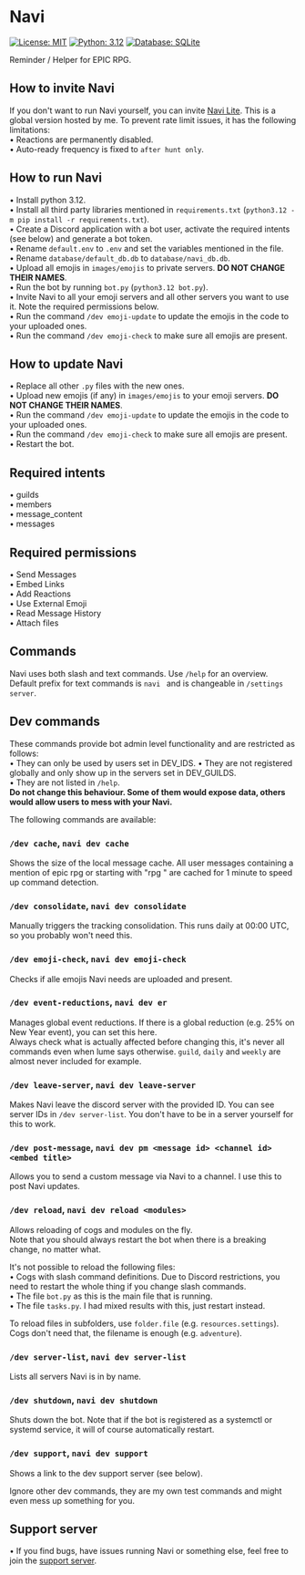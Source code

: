 # Navi

[![License: MIT](https://img.shields.io/badge/License-MIT-yellow.svg)](https://opensource.org/licenses/MIT) [![Python: 3.12](https://img.shields.io/badge/Python-3.12+-brightgreen.svg)](https://www.python.org/) [![Database: SQLite](https://img.shields.io/badge/Database-SQLite-blue.svg)](https://www.sqlite.org/index.html)

Reminder / Helper for EPIC RPG.  

## How to invite Navi

If you don't want to run Navi yourself, you can invite [Navi Lite](https://canary.discord.com/api/oauth2/authorize?client_id=1213487623688167494&permissions=378944&scope=bot). This is a global version hosted by me. To prevent rate limit issues, it has the following limitations:  
• Reactions are permanently disabled.  
• Auto-ready frequency is fixed to `after hunt only`.  

## How to run Navi

• Install python 3.12.  
• Install all third party libraries mentioned in `requirements.txt` (`python3.12 -m pip install -r requirements.txt`).  
• Create a Discord application with a bot user, activate the required intents (see below) and generate a bot token.  
• Rename `default.env` to `.env` and set the variables mentioned in the file.  
• Rename `database/default_db.db` to `database/navi_db.db`.  
• Upload all emojis in `images/emojis` to private servers. **DO NOT CHANGE THEIR NAMES**.  
• Run the bot by running `bot.py` (`python3.12 bot.py`).  
• Invite Navi to all your emoji servers and all other servers you want to use it. Note the required permissions below.  
• Run the command `/dev emoji-update` to update the emojis in the code to your uploaded ones.  
• Run the command `/dev emoji-check` to make sure all emojis are present.  

## How to update Navi

• Replace all other `.py` files with the new ones.  
• Upload new emojis (if any) in `images/emojis` to your emoji servers. **DO NOT CHANGE THEIR NAMES**.  
• Run the command `/dev emoji-update` to update the emojis in the code to your uploaded ones.  
• Run the command `/dev emoji-check` to make sure all emojis are present.  
• Restart the bot.  

## Required intents

• guilds  
• members  
• message_content  
• messages  

## Required permissions

• Send Messages  
• Embed Links  
• Add Reactions  
• Use External Emoji  
• Read Message History  
• Attach files  

## Commands

Navi uses both slash and text commands. Use `/help` for an overview.  
Default prefix for text commands is `navi ` and is changeable in `/settings server`.  

## Dev commands

These commands provide bot admin level functionality and are restricted as follows:  
• They can only be used by users set in DEV_IDS.
• They are not registered globally and only show up in the servers set in DEV_GUILDS.  
• They are not listed in `/help`.  
**Do not change this behaviour. Some of them would expose data, others would allow users to mess with your Navi.**  

The following commands are available:  

### `/dev cache`, `navi dev cache`  

Shows the size of the local message cache. All user messages containing a mention of epic rpg or starting with "rpg " are cached for 1 minute to speed up command detection.  

### `/dev consolidate`, `navi dev consolidate`  

Manually triggers the tracking consolidation. This runs daily at 00:00 UTC, so you probably won't need this.  

### `/dev emoji-check`, `navi dev emoji-check`  

Checks if alle emojis Navi needs are uploaded and present.  

### `/dev event-reductions`, `navi dev er`  

Manages global event reductions. If there is a global reduction (e.g. 25% on New Year event), you can set this here.  
Always check what is actually affected before changing this, it's never all commands even when lume says otherwise. `guild`, `daily` and `weekly` are almost never included for example.  

### `/dev leave-server`, `navi dev leave-server`  

Makes Navi leave the discord server with the provided ID. You can see server IDs in `/dev server-list`. You don't have to be in a server yourself for this to work.  

### `/dev post-message`, `navi dev pm <message id> <channel id> <embed title>`  

Allows you to send a custom message via Navi to a channel. I use this to post Navi updates.  

### `/dev reload`, `navi dev reload <modules>`  

Allows reloading of cogs and modules on the fly.  
Note that you should always restart the bot when there is a breaking change, no matter what.  

It's not possible to reload the following files:  
• Cogs with slash command definitions. Due to Discord restrictions, you need to restart the whole thing if you change slash commands.  
• The file `bot.py` as this is the main file that is running.  
• The file `tasks.py`. I had mixed results with this, just restart instead.  

To reload files in subfolders, use `folder.file` (e.g. `resources.settings`). Cogs don't need that, the filename is enough (e.g. `adventure`).  

### `/dev server-list`, `navi dev server-list`  

Lists all servers Navi is in by name.  

### `/dev shutdown`, `navi dev shutdown`  

Shuts down the bot. Note that if the bot is registered as a systemctl or systemd service, it will of course automatically restart.  

### `/dev support`, `navi dev support`  

Shows a link to the dev support server (see below).  

Ignore other dev commands, they are my own test commands and might even mess up something for you.  

## Support server

• If you find bugs, have issues running Navi or something else, feel free to join the [support server](https://discord.gg/Kz2Vz2K4gy).  
